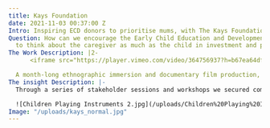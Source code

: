 ```yaml
---
title: Kays Foundation
date: 2021-11-03 00:37:00 Z
Intro: Inspiring ECD donors to prioritise mums, with The Kays Foundation
Question: How can we encourage the Early Child Education and Development community
  to think about the caregiver as much as the child in investment and programme strategies?
The Work Description: |2-
      <iframe src="https://player.vimeo.com/video/364756937?h=b67ea64df4&title=0&byline=0&portrait=0" width="100%" height="360" frameborder="0" allow="autoplay; fullscreen; picture-in-picture" allowfullscreen></iframe>

  A month-long ethnographic immersion and documentary film production, guided by a literature review and expert interviews and backed up with a quantitative survey. We workshopped insights and conclusions with The Kays Foundation, the Keynan government and NGO stakeholders to ensure outputs were owned and co-created with people who could act on them. An [interactive report ](https://www.dropbox.com/s/c85tadkhao8atxx/CoH%E2%80%93Kays_KENYA_FINAL_REPORT_june2020.pdf?dl=0)to accompany the documentary film helped bring all of the thinking together, and live on beyond the project.
The insight Description: |-
  Through a series of stakeholder sessions and workshops we secured commitments from key ECD donors to revise their funding strategies to focus on designing for caregiver’s needs - representing over $10m in investment, mainly for mothers. Our film has become a key training tool for ECD programme design workshops, and is used as a case study for the Dignified Storytelling Alliance.

  ![Children Playing Instruments 2.jpg](/uploads/Children%20Playing%20Instruments%202.jpg)
Image: "/uploads/kays_normal.jpg"
---
```


